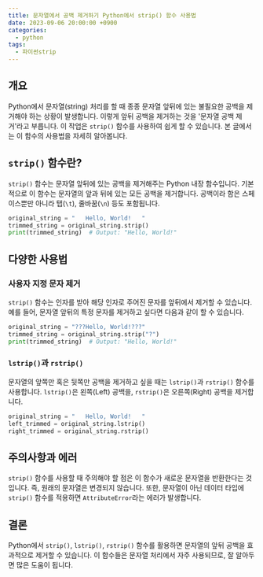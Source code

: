 ```yaml
---
title: 문자열에서 공백 제거하기 Python에서 strip() 함수 사용법
date: 2023-09-06 20:00:00 +0900
categories:
  - python
tags:
  - 파이썬strip
---
```


## 개요
Python에서 문자열(string) 처리를 할 때 종종 문자열 앞뒤에 있는 불필요한 공백을 제거해야 하는 상황이 발생합니다. 이렇게 앞뒤 공백을 제거하는 것을 '문자열 공백 제거'라고 부릅니다. 이 작업은 `strip()` 함수를 사용하여 쉽게 할 수 있습니다. 본 글에서는 이 함수의 사용법을 자세히 알아봅니다.

## `strip()` 함수란?
`strip()` 함수는 문자열 앞뒤에 있는 공백을 제거해주는 Python 내장 함수입니다. 기본적으로 이 함수는 문자열의 앞과 뒤에 있는 모든 공백을 제거합니다. 공백이라 함은 스페이스뿐만 아니라 탭(`\t`), 줄바꿈(`\n`) 등도 포함됩니다.

```python
original_string = "   Hello, World!   "
trimmed_string = original_string.strip()
print(trimmed_string)  # Output: "Hello, World!"
```

## 다양한 사용법
### 사용자 지정 문자 제거
`strip()` 함수는 인자를 받아 해당 인자로 주어진 문자를 앞뒤에서 제거할 수 있습니다. 예를 들어, 문자열 앞뒤의 특정 문자를 제거하고 싶다면 다음과 같이 할 수 있습니다.

```python
original_string = "???Hello, World!???"
trimmed_string = original_string.strip("?")
print(trimmed_string)  # Output: "Hello, World!"
```

### `lstrip()`과 `rstrip()`
문자열의 앞쪽만 혹은 뒷쪽만 공백을 제거하고 싶을 때는 `lstrip()`과 `rstrip()` 함수를 사용합니다. `lstrip()`은 왼쪽(Left) 공백을, `rstrip()`은 오른쪽(Right) 공백을 제거합니다.

```python
original_string = "   Hello, World!   "
left_trimmed = original_string.lstrip()
right_trimmed = original_string.rstrip()
```

## 주의사항과 에러
`strip()` 함수를 사용할 때 주의해야 할 점은 이 함수가 새로운 문자열을 반환한다는 것입니다. 즉, 원래의 문자열은 변경되지 않습니다. 또한, 문자열이 아닌 데이터 타입에 `strip()` 함수를 적용하면 `AttributeError`라는 에러가 발생합니다.

## 결론
Python에서 `strip()`, `lstrip()`, `rstrip()` 함수를 활용하면 문자열의 앞뒤 공백을 효과적으로 제거할 수 있습니다. 이 함수들은 문자열 처리에서 자주 사용되므로, 잘 알아두면 많은 도움이 됩니다.